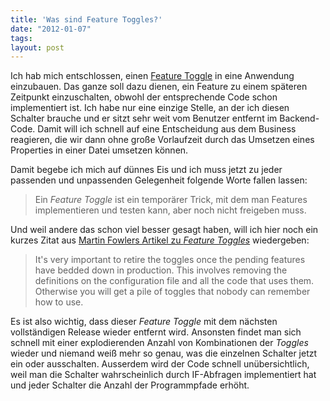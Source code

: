 ```yaml
---
title: 'Was sind Feature Toggles?'
date: "2012-01-07"
tags: 
layout: post
---
```

Ich hab mich entschlossen, einen [Feature Toggle][0] in eine Anwendung
einzubauen. Das ganze soll dazu dienen, ein Feature zu einem späteren
Zeitpunkt einzuschalten, obwohl der entsprechende Code schon
implementiert ist. Ich habe nur eine einzige Stelle, an der ich diesen
Schalter brauche und er sitzt sehr weit vom Benutzer entfernt im
Backend-Code. Damit will ich schnell auf eine Entscheidung aus dem
Business reagieren, die wir dann ohne große Vorlaufzeit durch das
Umsetzen eines Properties in einer Datei umsetzen können.

Damit begebe ich mich auf dünnes Eis und ich muss jetzt zu jeder
passenden und unpassenden Gelegenheit folgende Worte fallen lassen:

> Ein *Feature Toggle* ist ein temporärer Trick, mit dem man Features
> implementieren und testen kann, aber noch nicht freigeben muss.

Und weil andere das schon viel besser gesagt haben, will ich hier noch
ein kurzes Zitat aus [Martin Fowlers Artikel zu *Feature Toggles*][0]
wiedergeben:

> It's very important to retire the toggles once the pending features
> have bedded down in production. This involves removing the definitions
> on the configuration file and all the code that uses them. Otherwise
> you will get a pile of toggles that nobody can remember how to use.

Es ist also wichtig, dass dieser *Feature Toggle* mit dem nächsten
vollständigen Release wieder entfernt wird. Ansonsten findet man sich
schnell mit einer explodierenden Anzahl von Kombinationen der *Toggles*
wieder und niemand weiß mehr so genau, was die einzelnen Schalter jetzt
ein oder ausschalten. Ausserdem wird der Code schnell unübersichtlich,
weil man die Schalter wahrscheinlich durch IF-Abfragen implementiert hat
und jeder Schalter die Anzahl der Programmpfade erhöht.

[0]: http://martinfowler.com/bliki/FeatureToggle.html
